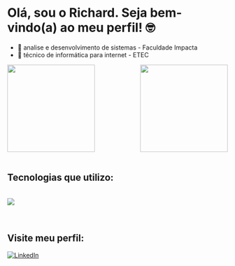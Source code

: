 # Olá, sou o Richard. Seja bem-vindo(a) ao meu perfil! 🤓

- 📘   analise e desenvolvimento de sistemas -  Faculdade Impacta
- 📘 técnico de informática para internet - ETEC

<div style="display: flex;justify-content: space-between; align-items: center; gap: 40px;">
  <a href="https://github.com/RichardSantosPaiva">
    <img src="https://github-readme-stats.vercel.app/api?username=RichardSantosPaiva&show_icons=true&theme=radical&rank_icon=github&bg_color=1a1a1a&text_color=ffffff" height="200" />
  </a>

  <a  href="https://github.com/RichardSantosPaiva/convoychat">
    <img src="https://github-readme-stats.vercel.app/api/top-langs?username=RichardSantosPaiva&layout=compact&langs_count=8&card_width=320&bg_color=1a1a1a&text_color=ffffff" height="200" />
  </a>
</div>

<br />

## Tecnologias que utilizo:

<br/>

<a href="https://skillicons.dev">
  <img src="https://skillicons.dev/icons?i=js,typescript,express,dotnet,python,php,mongodb,prisma,mysql,react,angular,tailwind,bootstrap,git" />
</a>

<br/>
<br/>
<br/>

## Visite meu perfil:

<a href="https://www.linkedin.com/in/richard-dos-santos-paiva-108681272/" target="_blank">
  <img src="https://img.shields.io/badge/LinkedIn-0A66C2?style=for-the-badge&logo=linkedin&logoColor=white" alt="LinkedIn" />
</a>





